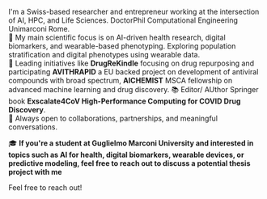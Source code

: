 I'm a Swiss-based researcher and entrepreneur working at the intersection of AI, HPC, and Life Sciences.
DoctorPhil Computational Engineering Unimarconi Rome.  
🎯 My main scientific focus is on AI-driven health research, digital biomarkers, and wearable-based phenotyping. Exploring population stratification and digital phenotypes using wearable data.  
🔬 Leading initiatives like **DrugReKindle** focusing on drug repurposing and participating **AVITHRAPID** a EU backed project on development of antiviral compounds with broad spectrum, **AICHEMIST** MSCA fellowship on advanced machine learning and drug discovery.
📚 Editor/ AUthor Springer book **Exscalate4CoV
High-Performance Computing for COVID Drug Discovery**.   
🤝 Always open to collaborations, partnerships, and meaningful conversations.

🎓 **If you're a student at Guglielmo Marconi University and interested in topics such as AI for health, digital biomarkers, wearable devices, or predictive modeling, feel free to reach out to discuss a potential thesis project with me**

Feel free to reach out!
